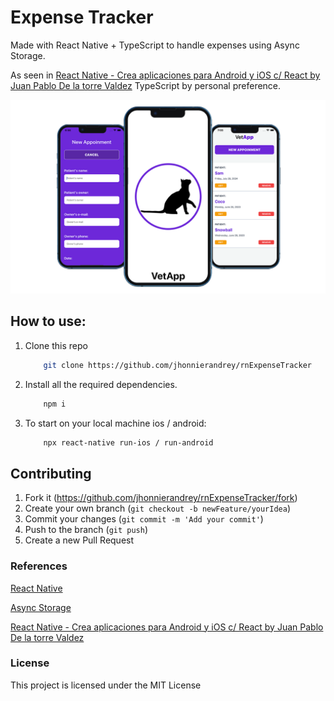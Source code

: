 # Expense Tracker

Made with React Native + TypeScript to handle expenses using Async Storage.

As seen in [React Native - Crea aplicaciones para Android y iOS c/ React by Juan Pablo De la torre Valdez](https://www.udemy.com/course/react-native-crea-aplicaciones-para-android-y-ios-con-react/) TypeScript by personal preference.

![Expense Tracker](https://github.com/jhonnierandrey/rnVetAppt/blob/main/src/assets/vetapp-preview.png?raw=true)

## How to use:

1. Clone this repo

   ```bash
       git clone https://github.com/jhonnierandrey/rnExpenseTracker
   ```

2. Install all the required dependencies.

   ```bash
       npm i
   ```

3. To start on your local machine ios / android:

   ```bash
       npx react-native run-ios / run-android
   ```

## Contributing

1. Fork it (<https://github.com/jhonnierandrey/rnExpenseTracker/fork>)
2. Create your own branch (`git checkout -b newFeature/yourIdea`)
3. Commit your changes (`git commit -m 'Add your commit'`)
4. Push to the branch (`git push`)
5. Create a new Pull Request

### References

[React Native](https://reactnative.dev/docs/getting-started)

[Async Storage](https://react-native-async-storage.github.io/async-storage/)

[React Native - Crea aplicaciones para Android y iOS c/ React by Juan Pablo De la torre Valdez](https://www.udemy.com/course/react-native-crea-aplicaciones-para-android-y-ios-con-react/)

### License

This project is licensed under the MIT License
